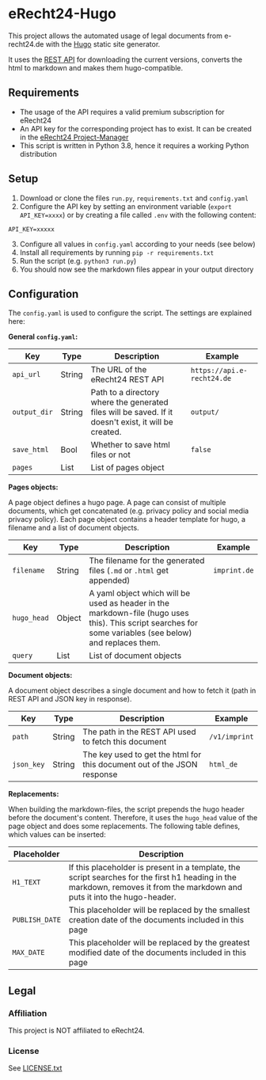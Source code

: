 # eRecht24-Hugo

This project allows the automated usage of legal documents from e-recht24.de with the [Hugo](https://gohugo.io) static site generator.

It uses the [REST API](https://docs.api.e-recht24.de/) for downloading the current versions, converts the html to markdown and makes them hugo-compatible.

## Requirements

- The usage of the API requires a valid premium subscription for eRecht24
- An API key for the corresponding project has to exist. It can be created in the [eRecht24 Project-Manager](https://www.e-recht24.de/mitglieder/tools/projekt-manager/)
- This script is written in Python 3.8, hence it requires a working Python distribution

## Setup

1. Download or clone the files `run.py`, `requirements.txt` and `config.yaml`
2. Configure the API key by setting an environment variable (`export API_KEY=xxxx`) or by creating a file called `.env` with the following content:
```
API_KEY=xxxxx
```
3. Configure all values in `config.yaml` according to your needs (see below)
4. Install all requirements by running `pip -r requirements.txt`
5. Run the script (e.g. `python3 run.py`)
6. You should now see the markdown files appear in your output directory

## Configuration

The `config.yaml` is used to configure the script. The settings are explained here:

**General `config.yaml`:**

|Key|Type|Description|Example|
|---|----|-----------|-------|
|`api_url`|String|The URL of the eRecht24 REST API|`https://api.e-recht24.de`|
|`output_dir`|String|Path to a directory where the generated files will be saved. If it doesn't exist, it will be created.|`output/`|
|`save_html`|Bool|Whether to save html files or not|`false`|
|`pages`|List|List of pages object||

**Pages objects:**

A page object defines a hugo page. A page can consist of multiple documents, which get concatenated (e.g. privacy policy and social media privacy policy).
Each page object contains a header template for hugo, a filename and a list of document objects.

|Key|Type|Description|Example|
|---|----|-----------|-------|
|`filename`|String|The filename for the generated files (`.md` or `.html` get appended)|`imprint.de`|
|`hugo_head`|Object|A yaml object which will be used as header in the markdown-file (hugo uses this). This script searches for some variables (see below) and replaces them.||
|`query`|List|List of document objects||

**Document objects:**

A document object describes a single document and how to fetch it (path in REST API and JSON key in response).

|Key|Type|Description|Example|
|---|----|-----------|-------|
|`path`|String|The path in the REST API used to fetch this document|`/v1/imprint`|
|`json_key`|String|The key used to get the html for this document out of the JSON response|`html_de`|

**Replacements:**

When building the markdown-files, the script prepends the hugo header before the document's content. Therefore, it uses the `hugo_head` value of the page object and does some replacements. The following table defines, which values can be inserted:

|Placeholder|Description|
|-----------|-----------|
|`H1_TEXT`|If this placeholder is present in a template, the script searches for the first h1 heading in the markdown, removes it from the markdown and puts it into the hugo-header.|
|`PUBLISH_DATE`|This placeholder will be replaced by the smallest creation date of the documents included in this page|
|`MAX_DATE`|This placeholder will be replaced by the greatest modified date of the documents included in this page|


## Legal

### Affiliation

This project is NOT affiliated to eRecht24.

### License

See [LICENSE.txt](./LICENSE.txt)
